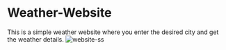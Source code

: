 # Weather-Website
This is a simple weather website where you enter the desired city and get the weather details. 
![website-ss](https://user-images.githubusercontent.com/78247135/185795523-5980f7d2-7075-4705-8f04-195705e3c3a5.png)
